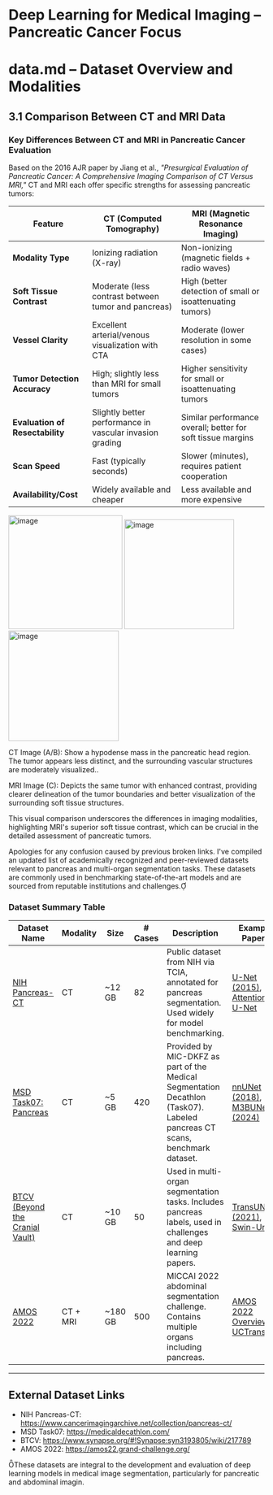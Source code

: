 
# Deep Learning for Medical Imaging – Pancreatic Cancer Focus




# data.md – Dataset Overview and Modalities


## 3.1 Comparison Between CT and MRI Data

### Key Differences Between CT and MRI in Pancreatic Cancer Evaluation

Based on the 2016 AJR paper by Jiang et al., *"Presurgical Evaluation of Pancreatic Cancer: A Comprehensive Imaging Comparison of CT Versus MRI,"* CT and MRI each offer specific strengths for assessing pancreatic tumors:

| Feature                      | CT (Computed Tomography)                                        | MRI (Magnetic Resonance Imaging)                             |
|-----------------------------|------------------------------------------------------------------|--------------------------------------------------------------|
| **Modality Type**           | Ionizing radiation (X-ray)                                     | Non-ionizing (magnetic fields + radio waves)                |
| **Soft Tissue Contrast**    | Moderate (less contrast between tumor and pancreas)            | High (better detection of small or isoattenuating tumors)   |
| **Vessel Clarity**          | Excellent arterial/venous visualization with CTA               | Moderate (lower resolution in some cases)                   |
| **Tumor Detection Accuracy**| High; slightly less than MRI for small tumors                  | Higher sensitivity for small or isoattenuating tumors        |
| **Evaluation of Resectability** | Slightly better performance in vascular invasion grading     | Similar performance overall; better for soft tissue margins |
| **Scan Speed**              | Fast (typically seconds)                                       | Slower (minutes), requires patient cooperation              |
| **Availability/Cost**       | Widely available and cheaper                                   | Less available and more expensive                           |

<img width="224" alt="image" src="https://github.com/user-attachments/assets/7004e2d0-d4d7-4693-afdf-775f0a5d81f0" />

<img width="216" alt="image" src="https://github.com/user-attachments/assets/f3fd3be7-431a-4305-9e7b-1637fd174aa5" />

<img width="217" alt="image" src="https://github.com/user-attachments/assets/ae5129f8-3910-41f4-a564-15a7dd28e2e0" />

CT Image (A/B): Show a hypodense mass in the pancreatic head region. The tumor appears less distinct, and the surrounding vascular structures are moderately visualized..

MRI Image (C): Depicts the same tumor with enhanced contrast, providing clearer delineation of the tumor boundaries and better visualization of the surrounding soft tissue structures.


This visual comparison underscores the differences in imaging modalities, highlighting MRI's superior soft tissue contrast, which can be crucial in the detailed assessment of pancreatic tumors.


Apologies for any confusion caused by previous broken links. I've compiled an updated list of academically recognized and peer-reviewed datasets relevant to pancreas and multi-organ segmentation tasks. These datasets are commonly used in benchmarking state-of-the-art models and are sourced from reputable institutions and challenges.



###  Dataset Summary Table

| Dataset Name | Modality | Size | # Cases | Description | Example Papers |
|--------------|----------|------|---------|-------------|----------------|
| [NIH Pancreas-CT](https://www.cancerimagingarchive.net/collection/pancreas-ct/) | CT | ~12 GB | 82 | Public dataset from NIH via TCIA, annotated for pancreas segmentation. Used widely for model benchmarking. | [U-Net (2015)](https://arxiv.org/abs/1505.04597), [Attention U-Net](https://paperswithcode.com/paper/attention-u-net-learning-where-to-look-for) |
| [MSD Task07: Pancreas](http://medicaldecathlon.com/) | CT | ~5 GB | 420 | Provided by MIC-DKFZ as part of the Medical Segmentation Decathlon (Task07). Labeled pancreas CT scans, benchmark dataset. | [nnUNet (2018)](https://arxiv.org/abs/1809.10486), [M3BUNet (2024)](https://arxiv.org/abs/2401.10419) |
| [BTCV (Beyond the Cranial Vault)](https://www.synapse.org/#!Synapse:syn3193805/wiki/217789) | CT | ~10 GB | 50 | Used in multi-organ segmentation tasks. Includes pancreas labels, used in challenges and deep learning papers. | [TransUNet (2021)](https://arxiv.org/abs/2102.04306), [Swin-Unet](https://arxiv.org/abs/2105.05537) |
| [AMOS 2022](https://amos22.grand-challenge.org/) | CT + MRI | ~180 GB | 500 | MICCAI 2022 abdominal segmentation challenge. Contains multiple organs including pancreas. | [AMOS 2022 Overview](https://amos22.grand-challenge.org/), [UCTransNet](https://paperswithcode.com/paper/uctransnet-rethinking-the-skip-connections-in) |

---


## External Dataset Links

- NIH Pancreas-CT: https://www.cancerimagingarchive.net/collection/pancreas-ct/
- MSD Task07: https://medicaldecathlon.com/
- BTCV: https://www.synapse.org/#!Synapse:syn3193805/wiki/217789
- AMOS 2022: https://amos22.grand-challenge.org/



These datasets are integral to the development and evaluation of deep learning models in medical image segmentation, particularly for pancreatic and abdominal imagin.

